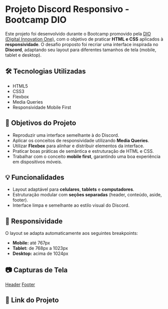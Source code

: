 # Projeto Discord Responsivo - Bootcamp DIO

Este projeto foi desenvolvido durante o Bootcamp promovido pela [DIO (Digital Innovation One)](https://www.dio.me/), com o objetivo de praticar **HTML e CSS** aplicados à **responsividade**. O desafio proposto foi recriar uma interface inspirada no **Discord**, adaptando seu layout para diferentes tamanhos de tela (mobile, tablet e desktop).

## 🛠️ Tecnologias Utilizadas

- HTML5
- CSS3
- Flexbox
- Media Queries
- Responsividade Mobile First

## 🎯 Objetivos do Projeto

- Reproduzir uma interface semelhante à do Discord.
- Aplicar os conceitos de responsividade utilizando **Media Queries**.
- Utilizar **Flexbox** para alinhar e distribuir elementos da interface.
- Praticar boas práticas de semântica e estruturação de HTML e CSS.
- Trabalhar com o conceito **mobile first**, garantindo uma boa experiência em dispositivos móveis.

## 💡 Funcionalidades

- Layout adaptável para **celulares**, **tablets** e **computadores**.
- Estruturação modular com **seções separadas** (header, conteúdo, aside, footer).
- Interface limpa e semelhante ao estilo visual do Discord.

## 📱 Responsividade

O layout se adapta automaticamente aos seguintes breakpoints:

- **Mobile:** até 767px
- **Tablet:** de 768px a 1023px
- **Desktop:** acima de 1024px

## 📷 Capturas de Tela
[Header](assets/images/header-bg.png)
[Footer](assets/images/Footer..jpg)

## 📎 Link do Projeto